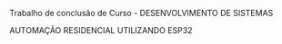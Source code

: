 Trabalho de conclusão de Curso - DESENVOLVIMENTO DE SISTEMAS

AUTOMAÇÃO RESIDENCIAL UTILIZANDO ESP32

